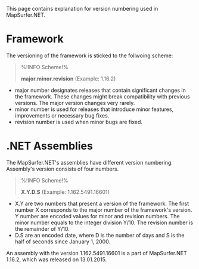 This page contains explanation for version numbering used in MapSurfer.NET.

# Framework #


The versioning of the framework is sticked to the follwoing scheme:

>%!INFO Scheme!%
>
>**major.minor.revision**   (Example: 1.16.2)

- major number designates releases that contain significant changes in the framework. These changes might break compatibility with previous versions. The major version changes very rarely.
- minor number is used for releases that introduce minor features, improvements or necessary bug fixes.
- revision number is used when minor bugs are fixed.

# .NET Assemblies #

The MapSurfer.NET's assemblies have different version numbering. Assembly's version consists of four numbers.

>%!INFO Scheme!%
>
>**X.Y.D.S**   (Example: 1.162.5491.16601)

- X.Y are two numbers that present a version of the framework. The first number X corresponds to the major number of the framework's version. Y number are encoded values for minor and revision numbers. The minor number equals to the integer division Y/10. The revision number is the remainder of Y/10.
- D.S are an encoded date, where D is the number of days and S is the half of seconds since January 1, 2000.

An assembly with the version 1.162.5491.16601 is a part of MapSurfer.NET 1.16.2, which was released on 13.01.2015.
